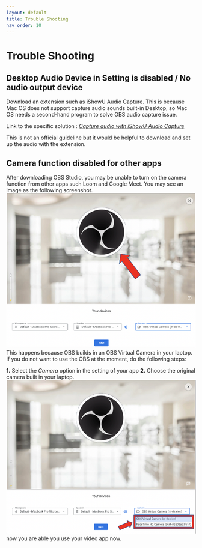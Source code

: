 ```yaml
---
layout: default
title: Trouble Shooting 
nav_order: 10
---
```


# Trouble Shooting #

## Desktop Audio Device in Setting is disabled / No audio output device ##

Download an extension such as iShowU Audio Capture. 
This is because Mac OS does not support capture audio sounds built-in Desktop, so Mac OS needs a second-hand program to solve OBS audio capture issue.

Link to the specific solution :  *[Capture audio with iShowU Audio Capture](https://obsproject.com/forum/resources/os-x-capture-audio-with-ishowu-audio-capture.505/)*

This is not an official guideline but it would be helpful to download and set up the audio with the extension.

## Camera function disabled for other apps ##

After downloading OBS Studio, you may be unable to turn on the camera function from other apps such Loom and Google Meet. You may see an image as the following screenshot.
![trouble shooting1](https://github.com/kailinwei/using-OBS/blob/gh-pages/assets/images/troubleshooting%232.png?raw=true "Disabled camera function")
This happens because OBS builds in an OBS Virtual Camera in your laptop. If you do not want to use the OBS at the moment, do the following steps: 

**1.** Select the *Camera* option in the setting of your app
**2.** Choose the original camera built in your laptop. 
![image trouble shoot 1](https://github.com/kailinwei/using-OBS/blob/gh-pages/assets/images/troubleshooting%231.png?raw=true "Choose original camera")
now you are able you use your video app now. 

